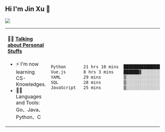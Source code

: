 
## Hi I'm Jin Xu 👋
![](https://komarev.com/ghpvc/?username=jiayouxujin&color=brightgreen&label=PROFILE+VIEWS)



<table align="center">
<tr>
<td valign="top" width="60%">

#### 🏋️‍♀️ <a href="https://github.com/jiayouxujin" target="_blank">Talking about Personal Stuffs</a>
<!-- recent_releases starts -->

- ⚡  I'm now learning CS-Knowledges.  
- 🏊‍♂️ Languages and Tools: Go、Java、Python、C
<!-- recent_releases ends -->
</td>
<td>
 
<!--START_SECTION:waka-->

```txt
Python       21 hrs 10 mins  █████████████████▒░░░░░░░   68.89 %
Vue.js       8 hrs 3 mins    ██████▓░░░░░░░░░░░░░░░░░░   26.23 %
YAML         29 mins         ▒░░░░░░░░░░░░░░░░░░░░░░░░   01.59 %
SQL          28 mins         ▒░░░░░░░░░░░░░░░░░░░░░░░░   01.55 %
JavaScript   25 mins         ▒░░░░░░░░░░░░░░░░░░░░░░░░   01.40 %
```

<!--END_SECTION:waka-->
 
</td>
</tr>
</table>





